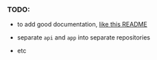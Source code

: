 ### TODO:

*   to add good documentation, [like this README](https://github.com/davezuko/react-redux-starter-kit)

*   separate `api` and `app` into separate repositories

*   etc
